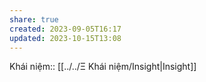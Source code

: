 ```yaml
---
share: true
created: 2023-09-05T16:17
updated: 2023-10-15T13:08
---
```

Khái niệm:: [[../../Ξ Khái niệm/Insight|Insight]]
